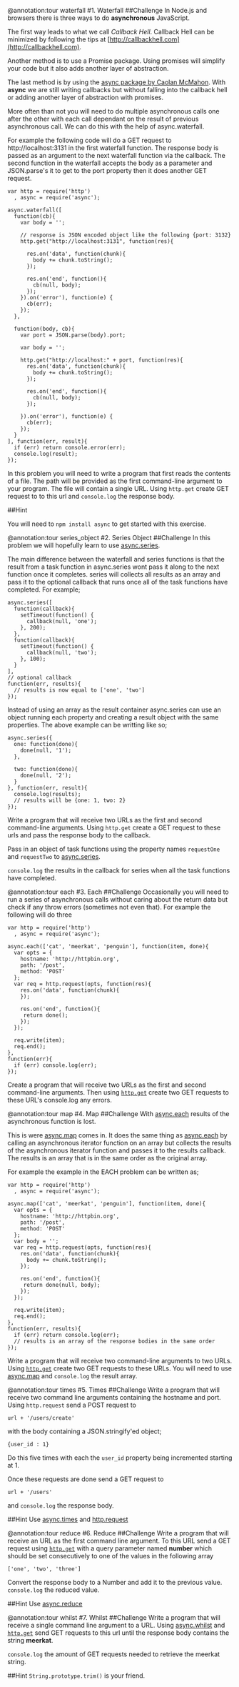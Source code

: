 @annotation:tour waterfall 
#1. Waterfall
##Challenge
In Node.js and browsers there is three ways to do **asynchronous** JavaScript.

The first way leads to what we call *Callback Hell*. Callback Hell can be minimized by following the tips at [http://callbackhell.com](http://callbackhell.com).

Another method is to use a Promise package. Using promises will simplify your code but it also adds another layer of abstraction.

The last method is by using the [async package by Caolan McMahon](https://www.npmjs.org/package/async).  With **async** we are still writing callbacks but without falling into the callback hell or adding another layer of abstraction with promises.

More often than not you will need to do multiple asynchronous calls one after the other with each call dependant on the result of previous asynchronous call. We can do this with the help of async.waterfall.

For example the following code will do a GET request to http://localhost:3131 in the first waterfall function. The response body is passed as an argument to the next waterfall function via the callback. The second function in the waterfall accepts the body as a parameter and JSON.parse's it to get to the port property then it does another GET request.

    var http = require('http')
      , async = require('async');

    async.waterfall([
      function(cb){
        var body = '';

        // response is JSON encoded object like the following {port: 3132}
        http.get("http://localhost:3131", function(res){

          res.on('data', function(chunk){
            body += chunk.toString();
          });

          res.on('end', function(){
            cb(null, body);
          });
        }).on('error'), function(e) {
          cb(err);
        });
      },

      function(body, cb){
        var port = JSON.parse(body).port;

        var body = '';

        http.get("http://localhost:" + port, function(res){
          res.on('data', function(chunk){
            body += chunk.toString();
          });

          res.on('end', function(){
            cb(null, body);
          });

        }).on('error'), function(e) {
          cb(err);
        });
      }
    ], function(err, result){
      if (err) return console.error(err);
      console.log(result);
    });



In this problem you will need to write a program that first reads the contents of a file. The path will be provided as the first command-line argument to your program. The file will contain a single URL. Using `http.get` create GET request to to this url and `console.log` the response body.

##Hint

You will need to `npm install async` to get started with this exercise.


@annotation:tour series_object
#2. Series Object
##Challenge
In this problem we will hopefully learn to use [async.series](https://www.npmjs.org/package/async#series).

The main difference between the waterfall and series functions is that the result from a task function in async.series wont pass it along to the next function once it completes. series will collects all results as an array and pass it to the optional callback that runs once all of the task functions have completed. For example;

    async.series([
      function(callback){
        setTimeout(function() {
          callback(null, 'one');
        }, 200);
      },
      function(callback){
        setTimeout(function() {
          callback(null, 'two');
        }, 100);
      }
    ],
    // optional callback
    function(err, results){
      // results is now equal to ['one', 'two']
    });

Instead of using an array as the result container async.series can use an object running each property and creating a result object with the same properties. The above example can be writting like so;

    async.series({
      one: function(done){
        done(null, '1');
      },

      two: function(done){
        done(null, '2');
      }
    }, function(err, result){
      console.log(results);
      // results will be {one: 1, two: 2}
    });


Write a program that will receive two URLs as the first and second command-line arguments.
Using `http.get` create a GET request to these urls and pass the response body to the callback.

Pass in an object of task functions using the property names `requestOne` and `requestTwo`
to [async.series](https://www.npmjs.org/package/async#series).

`console.log` the results in the callback for series when all the task functions have completed.



@annotation:tour each
#3. Each
##Challenge
Occasionally you will need to run a series of asynchronous calls without caring about the return data but check if any throw errors (sometimes not even that). For example the following will do three

    var http = require('http')
      , async = require('async');

    async.each(['cat', 'meerkat', 'penguin'], function(item, done){
      var opts = {
        hostname: 'http://httpbin.org',
        path: '/post',
        method: 'POST'
      };
      var req = http.request(opts, function(res){
        res.on('data', function(chunk){
        });

        res.on('end', function(){
         return done();
        });
      });

      req.write(item);
      req.end();
    },
    function(err){
      if (err) console.log(err);
    });

Create a program that will receive two URLs as the first and second command-line arguments. Then using [`http.get`](http://nodejs.org/api/http.html#http_http_get_options_callback) create two GET requests to these URL's console.log any errors.



@annotation:tour map
#4. Map
##Challenge
With [async.each](https://www.npmjs.org/package/async#each) results of the asynchronous function is
lost.

This is were [async.map](https://www.npmjs.org/package/async#map) comes in. It does the same thing as [async.each](https://www.npmjs.org/package/async#each) by calling an asynchronous iterator function on an array but collects the results of the asynchronous iterator function and passes it to the results callback. The results is an array that is in the same order as the original array.

For example the example in the EACH problem can be written as;

    var http = require('http')
      , async = require('async');

    async.map(['cat', 'meerkat', 'penguin'], function(item, done){
      var opts = {
        hostname: 'http://httpbin.org',
        path: '/post',
        method: 'POST'
      };
      var body = '';
      var req = http.request(opts, function(res){
        res.on('data', function(chunk){
          body += chunk.toString();
        });

        res.on('end', function(){
         return done(null, body);
        });
      });

      req.write(item);
      req.end();
    },
    function(err, results){
      if (err) return console.log(err);
      // results is an array of the response bodies in the same order
    });

Write a program that will receive two command-line arguments to two URLs. Using [`http.get`](http://nodejs.org/api/http.html#http_http_get_options_callback) create two GET requests to these URLs. You will need to use [async.map](https://www.npmjs.org/package/async#map) and `console.log` the result array.


@annotation:tour times
#5. Times
##Challenge
Write a program that will receive two command line arguments containing the hostname and port. Using `http.request` send a POST request to

    url + '/users/create'

with the body containing a JSON.stringify'ed object;

    {user_id : 1}

Do this five times with each the `user_id` property being incremented starting at 1.

Once these requests are done send a GET request to 

    url + '/users'

and `console.log` the response body.


##Hint
Use [async.times](https://www.npmjs.org/package/async#times) and [http.request](http://nodejs.org/api/http.html#http_http_request_options_callback)



@annotation:tour reduce
#6. Reduce
##Challenge
Write a program that will receive an URL as the first command line argument. To this URL send a GET request using [`http.get`](http://nodejs.org/api/http.html#http_http_get_options_callback) with a query parameter named **number** which should be set consecutively to one of the values in the following array

    ['one', 'two', 'three']

Convert the response body to a Number and add it to the previous value. `console.log` the reduced value.

##Hint
Use [async.reduce](https://www.npmjs.org/package/async#reduce)



@annotation:tour whilst
#7. Whilst
##Challenge
Write a program that will receive a single command line argument to a URL. Using [async.whilst](https://www.npmjs.org/package/async#whilst) and [`http.get`](http://nodejs.org/api/http.html#http_http_get_options_callback) send GET requests to this url until the response body contains the string **meerkat**.

`console.log` the amount of GET requests needed to retrieve the meerkat string.

##Hint
`String.prototype.trim()` is your friend.












